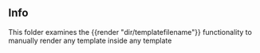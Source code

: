 ## Info

This folder examines the {{render "dir/templatefilename"}} functionality to manually render any template inside any template

